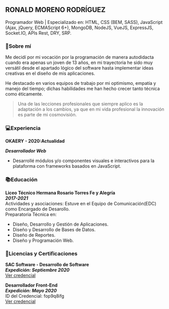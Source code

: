 ## RONALD MORENO RODRÍGUEZ

Programador Web | Especializado en: HTML, CSS (BEM, SASS), JavaScript (Ajax, jQuery, ECMAScript 6+), MongoDB, NodeJS, VueJS, ExpressJS, Socket.IO, APIs Rest, DRY, SRP.

### 🧍Sobre mí

Me decidí por mi vocación por la programación de manera autodidacta cuando era apenas un joven de 13 años, en mi trayectoria he sido muy versátil desde el apartado lógico del software hasta implementar ideas creativas en el diseño de mis aplicaciones.

He destacado en varios equipos de trabajo por mi optimismo, empatía y manejo del tiempo; dichas habilidades me han hecho crecer tanto técnica como éticamente.

> Una de las lecciones profesionales que siempre aplico es la adaptación a los cambios, ya que en mi vida profesional la innovación es parte de mi cosmovisión.

### 💻Experiencia

**OKAERY - 2020:Actualidad**

***Desarrollador Web***
- Desarrollé módulos y/o componentes visuales e interactivos para la plataforma con frameworks basados en JavaScript.

### 📚Educación  

**Liceo Técnico Hermana Rosario Torres Fe y Alegría**  
***2017-2021***  
Actividades y asociaciones: Estuve en el Equipo de Comunicación(EDC) como Encargado de Desarollo.  
Preparatoria Técnica en:  
- Diseño, Desarrollo y Gestión de Aplicaciones.
- Diseño y Desarrollo de Bases de Datos.
- Diseño de Reportes.
- Diseño y Programación Web.

### 🧾Licencias y Certificaciones  


**SAC Software - Desarrollo de Software**  
***Expedición: Septiembre 2020***  
[Ver credencial](https://drive.google.com/file/d/1BbsiWK9jRSkXfXA5uQMQ3OwYEzzzhuty/view)

**Desarrollador Front-End**  
***Expedición: Mayo 2020***  
ID del Credencial: fop9q8ifg  
[Ver credencial](https://capacitateparaelempleo.org/verifica/fop9q8ifg/)
